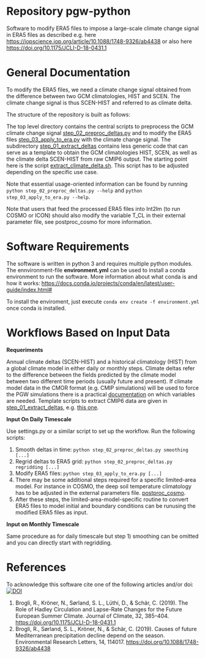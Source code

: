 # Repository pgw-python

Software to modify ERA5 files to impose a large-scale climate change signal in ERA5 files 
as described e.g. here https://iopscience.iop.org/article/10.1088/1748-9326/ab4438 or also
here https://doi.org/10.1175/JCLI-D-18-0431.1

# General Documentation
To modify the ERA5 files, we need a climate change signal obtained from the difference between two GCM climatologies, HIST and SCEN. The climate change signal is thus SCEN-HIST and referred to as climate delta.

The structure of the repository is built as follows:

The top level directory contains the central scripts to preprocess the GCM climate change signal [step_02_preproc_deltas.py](/step_02_preproc_deltas.py) and to modify the ERA5 files [step_03_apply_to_era.py](/step_03_apply_to_era.py) with the climate change signal.
The subdirectory [step_01_extract_deltas](/step_01_extract_deltas/) contains less generic code that can serve as a template to obtain the GCM climatologies HIST, SCEN, as well as the climate delta SCEN-HIST from raw CMIP6 output. The starting point here is the script [extract_climate_delta.sh](/step_01_extract_deltas/extract_climate_delta.sh). This script has to be adjusted depending on the specific use case.

Note that essential usage-oriented information can be found by running `python step_02_preproc_deltas.py --help` and `python step_03_apply_to_era.py --help`.

Note that users that feed the processed ERA5 files into Int2lm (to run COSMO or ICON) should also modify the variable T_CL in their external parameter file, see postproc_cosmo for more information.

# Software Requirements

The software is written in python 3 and requires multiple python modules. The ennvironment-file **environment.yml** can be used to install a conda environment to run the software. More information about what conda is and how it works: https://docs.conda.io/projects/conda/en/latest/user-guide/index.html#

To install the enviroment, just execute `conda env create -f environment.yml` once conda is installed. 

# Workflows Based on Input Data

**Requeriments**

Annual climate deltas (SCEN-HIST) and a historical climatology (HIST) from a global climate model in either daily or monthly steps.
Climate deltas refer to the difference between the fields predicted by the climate model between two different time periods (usually future and present). If climate model data in the CMOR format (e.g. CMIP simulations) will be used to force the PGW simulations there is a practical [documentation](/Documentations/README_CMOR.md) on which variables are needed.
Template scripts to extract CMIP6 data are given in [step_01_extract_deltas](/step_01_extract_deltas/), e.g. [this one](/step_01_extract_deltas/extract_climate_delta.sh).

**Input On Daily Timescale**

Use settings.py or a similar script to set up the workflow. Run the following scripts:
1) Smooth deltas in time: `python step_02_preproc_deltas.py smoothing [...]`
2) Regrid deltas to ERA5 grid: `python step_02_preproc_deltas.py regridding [...]`
3) Modify ERA5 files: `python step_03_apply_to_era.py [...]`
4) There may be some additional steps required for a specific limited-area model. For instance in COSMO, the deep soil temperature climatology has to be adjusted in the external parameters file. [postproc_cosmo](/postproc_cosmo/). 
5) After these steps, the limited-area-model-specific routine to convert ERA5 files to model initial and boundary conditions can be runusing the modified ERA5 files as input.

**Input on Monthly Timescale**

Same procedure as for daily timescale but step 1) smoothing can be omitted and you can directly start with regridding.

# References
To acknowledge this software cite one of the following articles and/or doi: 
[![DOI](https://zenodo.org/badge/233851849.svg)](https://zenodo.org/badge/latestdoi/233851849)
1. Brogli, R., Kröner, N., Sørland, S. L., Lüthi, D., & Schär, C. (2019). The Role of Hadley Circulation and Lapse-Rate Changes for the Future European Summer Climate. Journal of Climate, 32, 385–404. https://doi.org/10.1175/JCLI-D-18-0431.1
1. Brogli, R., Sørland, S. L., Kröner, N., & Schär, C. (2019). Causes of future Mediterranean precipitation decline depend on the season. Environmental Research Letters, 14, 114017. https://doi.org/10.1088/1748-9326/ab4438
